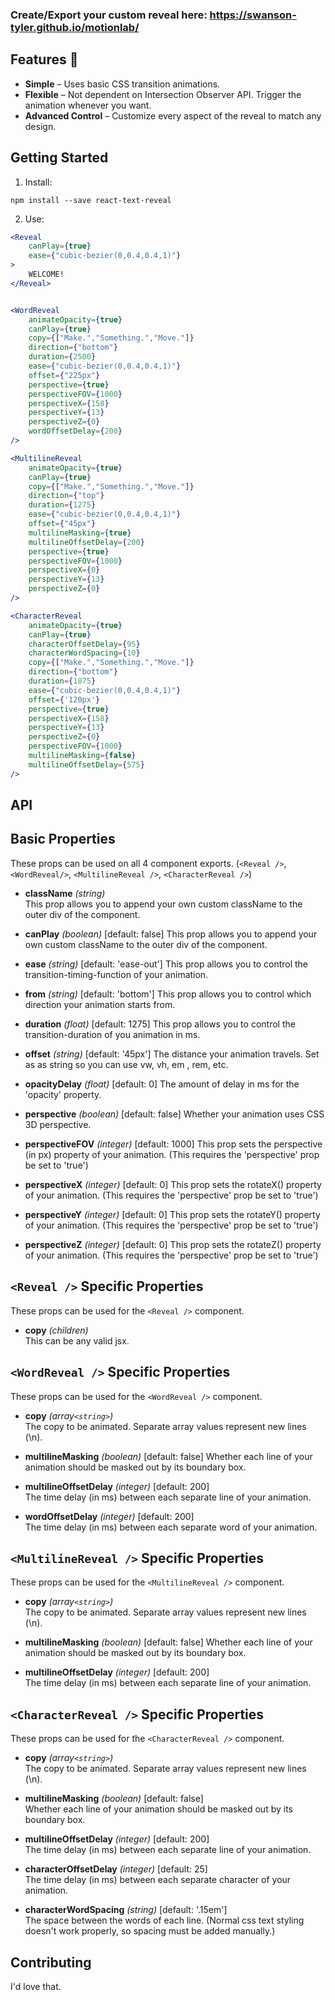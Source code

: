 
### Create/Export your custom reveal here: <a href="#">https://swanson-tyler.github.io/motionlab/</a>

Features 🎉
---------------

* **Simple** – Uses basic CSS transition animations.
* **Flexible** – Not dependent on Intersection Observer API. Trigger the animation whenever you want.
* **Advanced Control** – Customize every aspect of the reveal to match any design.

Getting Started
---------------

1. Install:

  ```
  npm install --save react-text-reveal
  ```

2. Use:

```jsx
<Reveal
    canPlay={true}
    ease={"cubic-bezier(0,0.4,0.4,1)"}
>
    WELCOME!
</Reveal>
```

```jsx

<WordReveal
    animateOpacity={true}
    canPlay={true}
    copy={["Make.","Something.","Move."]}
    direction={"bottom"}
    duration={2500}
    ease={"cubic-bezier(0,0.4,0.4,1)"}
    offset={"225px"}
    perspective={true}
    perspectiveFOV={1000}
    perspectiveX={158}
    perspectiveY={13}
    perspectiveZ={0}
    wordOffsetDelay={200}
/>
```

```jsx
<MultilineReveal
    animateOpacity={true}
    canPlay={true}
    copy={["Make.","Something.","Move."]}
    direction={"top"}
    duration={1275}
    ease={"cubic-bezier(0,0.4,0.4,1)"}
    offset={"45px"}
    multilineMasking={true}
    multilineOffsetDelay={200}
    perspective={true}
    perspectiveFOV={1000}
    perspectiveX={0}
    perspectiveY={13}
    perspectiveZ={0}
/>
```

```jsx
<CharacterReveal
    animateOpacity={true}
    canPlay={true}
    characterOffsetDelay={95}
    characterWordSpacing={10}
    copy={["Make.","Something.","Move."]}
    direction={"bottom"}
    duration={1875}
    ease={"cubic-bezier(0,0.4,0.4,1)"}
    offset={'120px'}
    perspective={true}
    perspectiveX={158}
    perspectiveY={13}
    perspectiveZ={0}
    perspectiveFOV={1000}
    multilineMasking={false}
    multilineOffsetDelay={575}
/>
```

API
---------------

## Basic Properties

These props can be used on all 4 component exports. (`<Reveal />`, `<WordReveal/>`, `<MultilineReveal />`, `<CharacterReveal />`)

- **className** *(string)*  
  This prop allows you to append your own custom className to the outer div of the component.

- **canPlay** *(boolean)*  [default: false]
  This prop allows you to append your own custom className to the outer div of the component.

- **ease** *(string)*  [default: 'ease-out']
  This prop allows you to control the transition-timing-function of your animation.

- **from** *(string)*  [default: 'bottom']
  This prop allows you to control which direction your animation starts from.

- **duration** *(float)*  [default: 1275]
  This prop allows you to control the transition-duration of you animation in ms.

- **offset** *(string)*  [default: '45px']
  The distance your animation travels. Set as as string so you can use vw, vh, em , rem, etc.

- **opacityDelay** *(float)*  [default: 0]
  The amount of delay in ms for the 'opacity' property.

- **perspective** *(boolean)*  [default: false]
  Whether your animation uses CSS 3D perspective.

- **perspectiveFOV** *(integer)*  [default: 1000]
  This prop sets the perspective (in px) property of your animation. (This requires the 'perspective' prop be set to 'true')

- **perspectiveX** *(integer)*  [default: 0]
  This prop sets the rotateX() property of your animation. (This requires the 'perspective' prop be set to 'true')

- **perspectiveY** *(integer)*  [default: 0]
  This prop sets the rotateY() property of your animation. (This requires the 'perspective' prop be set to 'true')

- **perspectiveZ** *(integer)*  [default: 0]
  This prop sets the rotateZ() property of your animation. (This requires the 'perspective' prop be set to 'true')

## `<Reveal />` Specific Properties

These props can be used for the `<Reveal />` component.

- **copy** *(children)*  
  This can be any valid jsx.

## `<WordReveal />` Specific Properties

These props can be used for the `<WordReveal />` component.

- **copy** *(array`<string>`)*  
  The copy to be animated. Separate array values represent new lines (\n).

- **multilineMasking** *(boolean)* [default: false]
  Whether each line of your animation should be masked out by its boundary box.

- **multilineOffsetDelay** *(integer)* [default: 200]  
  The time delay (in ms) between each separate line of your animation.

- **wordOffsetDelay** *(integer)* [default: 200]  
  The time delay (in ms) between each separate word of your animation.


## `<MultilineReveal />` Specific Properties

These props can be used for the `<MultilineReveal />` component.

- **copy** *(array`<string>`)*  
  The copy to be animated. Separate array values represent new lines (\n).

- **multilineMasking** *(boolean)* [default: false]
  Whether each line of your animation should be masked out by its boundary box.

- **multilineOffsetDelay** *(integer)* [default: 200]  
  The time delay (in ms) between each separate line of your animation.


## `<CharacterReveal />` Specific Properties

These props can be used for the `<CharacterReveal />` component.

- **copy** *(array`<string>`)*  
  The copy to be animated. Separate array values represent new lines (\n).

- **multilineMasking** *(boolean)* [default: false]  
  Whether each line of your animation should be masked out by its boundary box.

- **multilineOffsetDelay** *(integer)* [default: 200]  
  The time delay (in ms) between each separate line of your animation.

- **characterOffsetDelay** *(integer)* [default: 25]  
  The time delay (in ms) between each separate character of your animation.

- **characterWordSpacing** *(string)* [default: '.15em']  
  The space between the words of each line. (Normal css text styling doesn't work properly, so spacing must be added manually.)


Contributing
---------------

I'd love that.